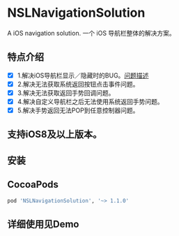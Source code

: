 # NSLNavigationSolution
A iOS navigation solution.
一个 iOS 导航栏整体的解决方案。

## 特点介绍
- [x] 1.解决iOS导航栏显示／隐藏时的BUG。[问题描述](http://ask.csdn.net/questions/248158)
- [x] 2.解决无法获取系统返回按钮点击事件问题。
- [x] 3.解决无法获取返回手势回调问题。
- [x] 4.解决自定义导航栏之后无法使用系统返回手势问题。
- [x] 5.解决手势返回无法POP到任意控制器问题。

## 支持iOS8及以上版本。

## 安装
## CocoaPods
```ruby
pod 'NSLNavigationSolution', '~> 1.1.0'
```

## 详细使用见Demo
